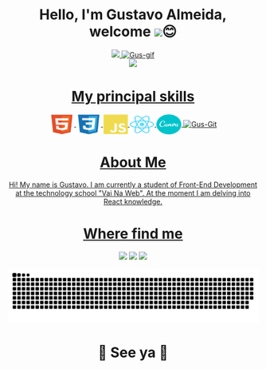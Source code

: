 <h1 align="center" >Hello, I'm Gustavo Almeida, welcome <img src="https://raw.githubusercontent.com/kaueMarques/kaueMarques/master/hi.gif" width="30px">😊</h1>


<div align="center">
  <a href="https://github.com/12Gustavo21">
    <div>
      <img height="260em" src="https://cdn.discordapp.com/attachments/1000858323026989078/1001120524799316008/web-development.png">
      <img alt="Gus-gif" height="200em" src="https://cdn.discordapp.com/attachments/1000858323026989078/1001125321556373544/img.png?">
    </div>
    <img height="180em" src="https://github-readme-stats.vercel.app/api/top-langs/?username=12Gustavo21&layout=compact&langs_count=7&theme=codeSTACKr">
</div>


  <h1 align="center">My principal skills</h1>
  
  <div align="center" style="display: inline_block" >
    <img align="center" alt="Gus-HTML" height="40" width="50" src="https://raw.githubusercontent.com/devicons/devicon/master/icons/html5/html5-original.svg">
  <img align="center" alt="Gus-CSS" height="40" width="50" src="https://raw.githubusercontent.com/devicons/devicon/master/icons/css3/css3-original.svg">
  <img align="center" alt="Gus-Js" height="40" width="50" src="https://raw.githubusercontent.com/devicons/devicon/master/icons/javascript/javascript-plain.svg">
  <img align="center" alt="Gus-React" height="40" width="50" src="https://raw.githubusercontent.com/devicons/devicon/master/icons/react/react-original.svg">
  <img align="center" alt="Gus-Canva" height="40" width="50" src="https://raw.githubusercontent.com/devicons/devicon/1119b9f84c0290e0f0b38982099a2bd027a48bf1/icons/canva/canva-original.svg">
  <img align="center" alt="Gus-Git" height="40" width="50" src="https://cdn.jsdelivr.net/gh/devicons/devicon/icons/git/git-plain.svg">
  </div>
  
  
<h1 align="center">About Me </h1>
<div>
  <p align="center" width="300px">Hi! My name is Gustavo. I am currently a student of Front-End Development at the technology school "Vai Na Web". At the moment I am delving into React knowledge.</p>
</div>


  <h1 align="center" >Where find me</h1> 

<div align="center" > 
  <a href="https://instagram.com/gustavo_almeida092" target="_blank"><img src="https://img.shields.io/badge/-Instagram-%23E4405F?style=for-the-badge&logo=instagram&logoColor=white" target="_blank"></a>
  <a href = "mailto:gustavo927318@gmail.com"><img src="https://img.shields.io/badge/-Gmail-%23333?style=for-the-badge&logo=gmail&logoColor=white" target="_blank"></a>
  <a href="https://www.linkedin.com/in/gustavo-almeida-421044246" target="_blank"><img src="https://img.shields.io/badge/-LinkedIn-%230077B5?style=for-the-badge&logo=linkedin&logoColor=white" target="_blank"></a> 
  
 
  ![Snake animation](https://github.com/12Gustavo21/12Gustavo21/blob/output/github-contribution-grid-snake.svg) 
</div>
<h1 align="center">🤗 See ya 🤗</h1>
